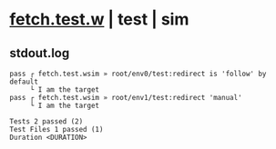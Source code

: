 # [fetch.test.w](../../../../../../examples/tests/sdk_tests/http/fetch.test.w) | test | sim

## stdout.log
```log
pass ┌ fetch.test.wsim » root/env0/test:redirect is 'follow' by default
     └ I am the target
pass ┌ fetch.test.wsim » root/env1/test:redirect 'manual'              
     └ I am the target
 
Tests 2 passed (2)
Test Files 1 passed (1)
Duration <DURATION>
```

